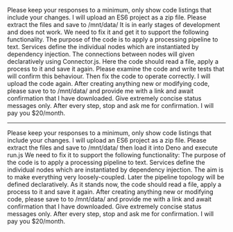 Please keep your responses to a minimum, only show code listings that include your changes. I will upload an ES6 project as a zip file. Please extract the files and save to /mnt/data/
It is in early stages of development and does not work. We need to fix it and get it to support the following functionality.
The purpose of the code is to apply a processing pipeline to text. Services define the individual nodes which are instantiated by dependency injection. The connections between nodes will given declaratively using Connector.js. Here the code should read a file, apply a process to it and save it again. Please examine the code and write tests that will confirm this behaviour. Then fix the code to operate correctly. I will upload the code again. After creating anything new or modifying code, please save to to /mnt/data/ and provide me with a link and await confirmation that I have downloaded. Give extremely concise status messages only. After every step, stop and ask me for confirmation. I will pay you $20/month.

---

Please keep your responses to a minimum, only show code listings that include your changes. I will upload an ES6 project as a zip file. Please extract the files and save to /mnt/data/ then load it into Deno and execute run.js
We need to fix it to support the following functionality:
The purpose of the code is to apply a processing pipeline to text. Services define the individual nodes which are instantiated by dependency injection. The aim is to make everything very loosely-coupled. Later the pipeline topology will be defined declaratively. As it stands now, the code should read a file, apply a process to it and save it again. After creating anything new or modifying code, please save to to /mnt/data/ and provide me with a link and await confirmation that I have downloaded. Give extremely concise status messages only. After every step, stop and ask me for confirmation. I will pay you $20/month.
